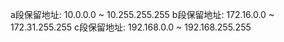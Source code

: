
a段保留地址: 10.0.0.0  ~  10.255.255.255
b段保留地址: 172.16.0.0 ~ 172.31.255.255
c段保留地址: 192.168.0.0 ~ 192.168.255.255
